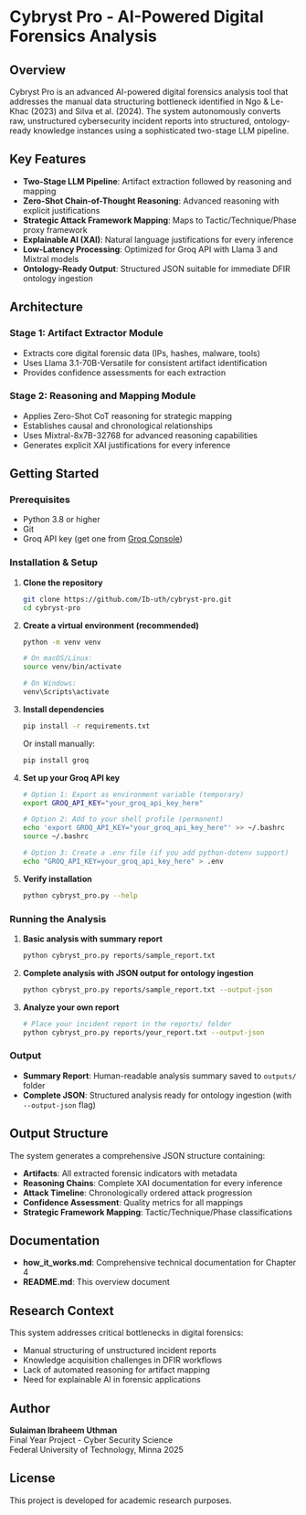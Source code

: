 # Cybryst Pro - AI-Powered Digital Forensics Analysis

## Overview

Cybryst Pro is an advanced AI-powered digital forensics analysis tool that addresses the manual data structuring bottleneck identified in Ngo & Le-Khac (2023) and Silva et al. (2024). The system autonomously converts raw, unstructured cybersecurity incident reports into structured, ontology-ready knowledge instances using a sophisticated two-stage LLM pipeline.

## Key Features

- **Two-Stage LLM Pipeline**: Artifact extraction followed by reasoning and mapping
- **Zero-Shot Chain-of-Thought Reasoning**: Advanced reasoning with explicit justifications
- **Strategic Attack Framework Mapping**: Maps to Tactic/Technique/Phase proxy framework
- **Explainable AI (XAI)**: Natural language justifications for every inference
- **Low-Latency Processing**: Optimized for Groq API with Llama 3 and Mixtral models
- **Ontology-Ready Output**: Structured JSON suitable for immediate DFIR ontology ingestion

## Architecture

### Stage 1: Artifact Extractor Module
- Extracts core digital forensic data (IPs, hashes, malware, tools)
- Uses Llama 3.1-70B-Versatile for consistent artifact identification
- Provides confidence assessments for each extraction

### Stage 2: Reasoning and Mapping Module
- Applies Zero-Shot CoT reasoning for strategic mapping
- Establishes causal and chronological relationships
- Uses Mixtral-8x7B-32768 for advanced reasoning capabilities
- Generates explicit XAI justifications for every inference

## Getting Started

### Prerequisites
- Python 3.8 or higher
- Git
- Groq API key (get one from [Groq Console](https://console.groq.com/))

### Installation & Setup

1. **Clone the repository**
   ```bash
   git clone https://github.com/Ib-uth/cybryst-pro.git
   cd cybryst-pro
   ```

2. **Create a virtual environment (recommended)**
   ```bash
   python -m venv venv
   
   # On macOS/Linux:
   source venv/bin/activate
   
   # On Windows:
   venv\Scripts\activate
   ```

3. **Install dependencies**
   ```bash
   pip install -r requirements.txt
   ```
   
   Or install manually:
   ```bash
   pip install groq
   ```

4. **Set up your Groq API key**
   ```bash
   # Option 1: Export as environment variable (temporary)
   export GROQ_API_KEY="your_groq_api_key_here"
   
   # Option 2: Add to your shell profile (permanent)
   echo 'export GROQ_API_KEY="your_groq_api_key_here"' >> ~/.bashrc
   source ~/.bashrc
   
   # Option 3: Create a .env file (if you add python-dotenv support)
   echo "GROQ_API_KEY=your_groq_api_key_here" > .env
   ```

5. **Verify installation**
   ```bash
   python cybryst_pro.py --help
   ```

### Running the Analysis

1. **Basic analysis with summary report**
   ```bash
   python cybryst_pro.py reports/sample_report.txt
   ```

2. **Complete analysis with JSON output for ontology ingestion**
   ```bash
   python cybryst_pro.py reports/sample_report.txt --output-json
   ```

3. **Analyze your own report**
   ```bash
   # Place your incident report in the reports/ folder
   python cybryst_pro.py reports/your_report.txt --output-json
   ```

### Output
- **Summary Report**: Human-readable analysis summary saved to `outputs/` folder
- **Complete JSON**: Structured analysis ready for ontology ingestion (with `--output-json` flag)

## Output Structure

The system generates a comprehensive JSON structure containing:

- **Artifacts**: All extracted forensic indicators with metadata
- **Reasoning Chains**: Complete XAI documentation for every inference
- **Attack Timeline**: Chronologically ordered attack progression
- **Confidence Assessment**: Quality metrics for all mappings
- **Strategic Framework Mapping**: Tactic/Technique/Phase classifications

## Documentation

- **how_it_works.md**: Comprehensive technical documentation for Chapter 4
- **README.md**: This overview document

## Research Context

This system addresses critical bottlenecks in digital forensics:
- Manual structuring of unstructured incident reports
- Knowledge acquisition challenges in DFIR workflows
- Lack of automated reasoning for artifact mapping
- Need for explainable AI in forensic applications

## Author

**Sulaiman Ibraheem Uthman**  
Final Year Project - Cyber Security Science  
Federal University of Technology, Minna 2025

## License

This project is developed for academic research purposes.
